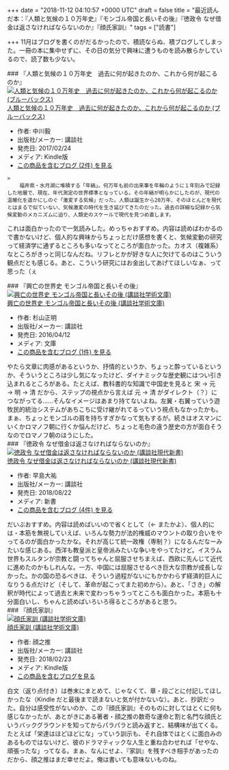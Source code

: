 
+++
date = "2018-11-12 04:10:57 +0000 UTC"
draft = false
title = "最近読んだ本：『人類と気候の１０万年史』『モンゴル帝国と長いその後』『徳政令 なぜ借金は返さなければならないのか』『顔氏家訓』"
tags = ["読書"]

+++
11月はブログを書くのがだるかったので、積読ならぬ、積ブログしてしまった。一冊の本に集中せずに、その日の気分で興味に遭うものを読み散らかしているので、読了数も少ない。

<div class="section">
    ### 『人類と気候の１０万年史　過去に何が起きたのか、これから何が起こるのか』
    <div class="hatena-asin-detail"><a href="http://www.amazon.co.jp/exec/obidos/ASIN/B06X6H7RPS/bestylesnet-22/"><img src="https://images-fe.ssl-images-amazon.com/images/I/51Zi679aQsL._SL160_.jpg" class="hatena-asin-detail-image" alt="人類と気候の１０万年史　過去に何が起きたのか、これから何が起こるのか (ブルーバックス)" title="人類と気候の１０万年史　過去に何が起きたのか、これから何が起こるのか (ブルーバックス)"/></a><div class="hatena-asin-detail-info"><a href="http://www.amazon.co.jp/exec/obidos/ASIN/B06X6H7RPS/bestylesnet-22/">人類と気候の１０万年史　過去に何が起きたのか、これから何が起こるのか (ブルーバックス)</a><ul><li><span class="hatena-asin-detail-label">作者:</span> 中川毅</li><li><span class="hatena-asin-detail-label">出版社/メーカー:</span> 講談社</li><li><span class="hatena-asin-detail-label">発売日:</span> 2017/02/24</li><li><span class="hatena-asin-detail-label">メディア:</span> Kindle版</li><li><a href="http://d.hatena.ne.jp/asin/B06X6H7RPS/bestylesnet-22" target="_blank">この商品を含むブログ (2件) を見る</a></li></ul></div><div class="hatena-asin-detail-foot"></div></div>

    >
        福井県・水月湖に堆積する「年縞」。何万年も前の出来事を年輪のように１年刻みで記録した地層で、現在、年代測定の世界標準となっている。その年縞が明らかにしたのが、現代の温暖化を遥かにしのぐ「激変する気候」だった。人類は誕生から20万年、そのほとんどを現代とはまるで似ていない、気候激変の時代を生き延びてきたのだった。過去の詳細な記録から気候変動のメカニズムに迫り、人類史のスケールで現代を見つめ直します。

    
これは面白かったので一気読みした。めっちゃおすすめ。内容は読めばわかるので書かないけど、個人的な興味からちょっとだけ感想を書くと、気候変動の研究って経済学に通ずるところも多いなってところが面白かった。カオス（複雑系）なところがきっと同じなんだね。リフレとかが好きな人に欠けてるのはこういう観点だとも感じる。あと、こういう研究にはお金出してあげてほしいなぁ、って思った（ぇ

</div>
<div class="section">
    ### 『興亡の世界史 モンゴル帝国と長いその後』
    <div class="hatena-asin-detail"><a href="http://www.amazon.co.jp/exec/obidos/ASIN/4062923521/bestylesnet-22/"><img src="https://images-fe.ssl-images-amazon.com/images/I/51S0Qhs0hnL._SL160_.jpg" class="hatena-asin-detail-image" alt="興亡の世界史 モンゴル帝国と長いその後 (講談社学術文庫)" title="興亡の世界史 モンゴル帝国と長いその後 (講談社学術文庫)"/></a><div class="hatena-asin-detail-info"><a href="http://www.amazon.co.jp/exec/obidos/ASIN/4062923521/bestylesnet-22/">興亡の世界史 モンゴル帝国と長いその後 (講談社学術文庫)</a><ul><li><span class="hatena-asin-detail-label">作者:</span> 杉山正明</li><li><span class="hatena-asin-detail-label">出版社/メーカー:</span> 講談社</li><li><span class="hatena-asin-detail-label">発売日:</span> 2016/04/12</li><li><span class="hatena-asin-detail-label">メディア:</span> 文庫</li><li><a href="http://d.hatena.ne.jp/asin/4062923521/bestylesnet-22" target="_blank">この商品を含むブログ (1件) を見る</a></li></ul></div><div class="hatena-asin-detail-foot"></div></div>やたら文章に肉感があるというか、抒情的というか、ちょっと酔っているというか、そういうところは少し気になったけど、ダイナミックな歴史観にはつい引き込まれるところがある。たとえば、教科書的な知識で中国史を見ると 宋 → 元 → 明 → 清 だから、ステップの視点から言えば 元 → 清 がダイレクト（？）につながってる……そんなイメージはあまり持てないよね。左翼・右翼っていう遊牧民的統治システムがあちこちに受け継がれてるっていう視点もなかったかも。まぁ、ちょっとモンゴルの肩を持ちすぎかなって気もするが。続きはオスマンにいくかロマノフ朝に行くか悩んだけど、ちょっと毛色の違う歴史の方が面白そうなのでロマノフ朝のほうにした。

</div>
<div class="section">
    ### 『徳政令 なぜ借金は返さなければならないのか』
    <div class="hatena-asin-detail"><a href="http://www.amazon.co.jp/exec/obidos/ASIN/4065129028/bestylesnet-22/"><img src="https://images-fe.ssl-images-amazon.com/images/I/41crM0WVsLL._SL160_.jpg" class="hatena-asin-detail-image" alt="徳政令 なぜ借金は返さなければならないのか (講談社現代新書)" title="徳政令 なぜ借金は返さなければならないのか (講談社現代新書)"/></a><div class="hatena-asin-detail-info"><a href="http://www.amazon.co.jp/exec/obidos/ASIN/4065129028/bestylesnet-22/">徳政令 なぜ借金は返さなければならないのか (講談社現代新書)</a><ul><li><span class="hatena-asin-detail-label">作者:</span> 早島大祐</li><li><span class="hatena-asin-detail-label">出版社/メーカー:</span> 講談社</li><li><span class="hatena-asin-detail-label">発売日:</span> 2018/08/22</li><li><span class="hatena-asin-detail-label">メディア:</span> 新書</li><li><a href="http://d.hatena.ne.jp/asin/4065129028/bestylesnet-22" target="_blank">この商品を含むブログ (4件) を見る</a></li></ul></div><div class="hatena-asin-detail-foot"></div></div>だいぶおすすめ。内容は読めばいいので省くとして（← またかよ）、個人的には・本筋を無視していえば、いろんな勢力が法的権威のマウントの取り合いをやってるのが面白かったかな。それが高じて統一政権（専制？）になるんだなーみたいな感じある。西洋も教皇派と皇帝派みたいな争いをやってたけど。イスラム世界もスルタンが宗教と闘ってちゃんと屈服させちまえば、西欧に先んじて近代に進めたのかもしれんな。一方、中国には屈服させるべき巨大な宗教が成長しなかった。かの国の恐るべきは、そういう過程がないにもかかわらず経済的巨人になりうる点だけど（そして、革命が起こってまた初めから）。あと、「さき」の解釈が時代によって過去と未来で変わっちゃうってところも面白かった。本筋も十分面白いし、ちゃんと読めばいろいろ得るところがあると思う。

</div>
<div class="section">
    ### 『顔氏家訓』
    <div class="hatena-asin-detail"><a href="http://www.amazon.co.jp/exec/obidos/ASIN/B079S5G5FJ/bestylesnet-22/"><img src="https://images-fe.ssl-images-amazon.com/images/I/51hCOOWG6jL._SL160_.jpg" class="hatena-asin-detail-image" alt="顔氏家訓 (講談社学術文庫)" title="顔氏家訓 (講談社学術文庫)"/></a><div class="hatena-asin-detail-info"><a href="http://www.amazon.co.jp/exec/obidos/ASIN/B079S5G5FJ/bestylesnet-22/">顔氏家訓 (講談社学術文庫)</a><ul><li><span class="hatena-asin-detail-label">作者:</span> 顔之推</li><li><span class="hatena-asin-detail-label">出版社/メーカー:</span> 講談社</li><li><span class="hatena-asin-detail-label">発売日:</span> 2018/02/23</li><li><span class="hatena-asin-detail-label">メディア:</span> Kindle版</li><li><a href="http://d.hatena.ne.jp/asin/B079S5G5FJ/bestylesnet-22" target="_blank">この商品を含むブログを見る</a></li></ul></div><div class="hatena-asin-detail-foot"></div></div>白文（返り点付き）は巻末にまとめて、じゃなくて、章・段ごとに付記してほしかったな（Kindle だと最後まで読まないと気が付かないな）。あと、抄訳だった。自分は感受性がないのか、この『顔氏家訓』そのものに対してはとくに何も感じなかったが、あとがきにある著者・顔之推の数奇な運命と割と名門な顔氏というバックグラウンドを知ってからパラパラと読み返すと、結構味が出てくる。たとえば「栄達はほどほどにな」っていう訓示も、それ自体ではとくに面白みのあるものではないけど、彼のドラマティックな人生と重ね合わせれば「せやな、頑張ったな」ってなる。まぁ、なんにせよ、『家訓』を残すべき相手があったのだから、顔之推はまだ幸せだよ。俺は書いても意味ないものね。

</div>

